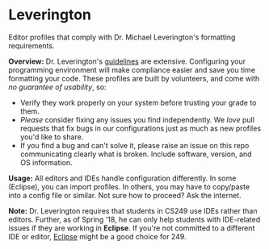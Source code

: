 # Leverington
Editor profiles that comply with Dr. Michael Leverington's formatting requirements.

**Overview:**
Dr. Leverington's [guidelines](https://learn-us-east-1-prod-fleet01-xythos.s3.us-east-1.amazonaws.com/5b6cbef360ea4/11761005?response-content-disposition=inline%3B%20filename%2A%3DUTF-8%27%27ProgramStandards_Java_v01.14.pdf&response-content-type=application%2Fpdf&X-Amz-Algorithm=AWS4-HMAC-SHA256&X-Amz-Date=20190202T052705Z&X-Amz-SignedHeaders=host&X-Amz-Expires=21600&X-Amz-Credential=AKIAIBGJ7RCS23L3LEJQ%2F20190202%2Fus-east-1%2Fs3%2Faws4_request&X-Amz-Signature=b1d3130a49ed28073ccd5d477c60978e8414513cb05852f699db76d8a1df05f0) are extensive. Configuring your programming environment will make compliance easier and save you time formatting your code. These profiles are built by volunteers, and come with _no guarantee of usability_, so:
 - Verify they work properly on your system before trusting your grade to them.
 - _Please_ consider fixing any issues you find independently. We _love_ pull requests that fix bugs in our configurations just as much as new profiles you'd like to share.
 - If you find a bug and can't solve it, please raise an issue on this repo communicating clearly what is broken. Include software, version, and OS information.

**Usage:**
All editors and IDEs handle configuration differently. In some (Eclipse), you can import profiles. In others, you may have to copy/paste into a config file or similar. Not sure how to proceed? Ask the internet.


**Note:** Dr. Leverington requires that students in CS249 use IDEs rather than editors. Further, as of Spring '18, he can only help students with IDE-related issues if they are working in **Eclipse**. If you're not committed to a different IDE or editor, [Eclipse](https://www.eclipse.org/downloads/) might be a good choice for 249.
